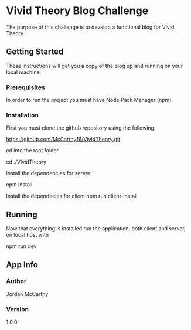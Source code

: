 # Vivid Theory Blog Challenge

The purpose of this challenge is to develop a functional blog for Vivid Theory.

## Getting Started

These instructions will get you a copy of the blog up and running on your local machine.

### Prerequisites

In order to run the project you must have Node Pack Manager (npm).

### Installation

First you must clone the github repository using the following.

https://github.com/McCarthy16/VividTheory.git

cd into the root folder

cd ./VividTheory

Install the dependencies for server

npm install

Install the dependecies for client
npm run client-install

## Running

Now that everything is installed run the application, both client and server, on local host with

npm run dev

## App Info

### Author

Jordan McCarthy

### Version

1.0.0
